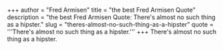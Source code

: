 +++
author = "Fred Armisen"
title = "the best Fred Armisen Quote"
description = "the best Fred Armisen Quote: There's almost no such thing as a hipster."
slug = "theres-almost-no-such-thing-as-a-hipster"
quote = '''There's almost no such thing as a hipster.'''
+++
There's almost no such thing as a hipster.
